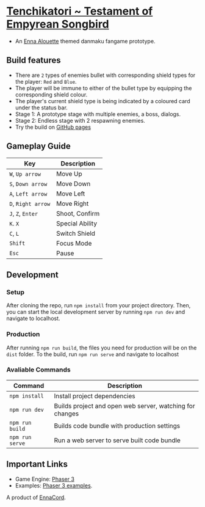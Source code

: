 # [Tenchikatori ~ Testament of Empyrean Songbird](https://ennacord.github.io/tenchikatori-toes/)
- An [Enna Alouette](https://www.youtube.com/channel/UCR6qhsLpn62WVxCBK1dkLow?sub_confirmation=1) themed danmaku fangame prototype.

## Build features
- There are `2` types of enemies bullet with corresponding shield types for the player: `Red` and `Blue`.
- The player will be immune to either of the bullet type by equipping the corresponding shield colour.
- The player's current shield type is being indicated by a coloured card under the status bar.
- Stage 1: A prototype stage with multiple enemies, a boss, dialogs.
- Stage 2: Endless stage with 2 respawning enemies.
- Try the build on [GitHub pages](https://ennacord.github.io/tenchikatori-toes/)

## Gameplay Guide

| Key | Description |
|---------|-------------|
| `W`, `Up arrow` | Move Up |
| `S`, `Down arrow` | Move Down |
| `A`, `Left arrow` | Move Left |
| `D`, `Right arrow` | Move Right |
| `J`, `Z`, `Enter` | Shoot, Confirm |
| `K`. `X` | Special Ability |
| `C`, `L` | Switch Shield |
| `Shift` | Focus Mode |
| `Esc` | Pause |

## Development
### Setup

After cloning the repo, run `npm install` from your project directory. Then, you can start the local development
server by running `npm run dev` and navigate to localhost.

### Production

After running `npm run build`, the files you need for production will be on the `dist` folder. To the build, run `npm run serve` and navigate to localhost

### Avaliable Commands

| Command | Description |
|---------|-------------|
| `npm install` | Install project dependencies |
| `npm run dev` | Builds project and open web server, watching for changes |
| `npm run build` | Builds code bundle with production settings  |
| `npm run serve` | Run a web server to serve built code bundle |

## Important Links

- Game Engine: [Phaser 3](https://newdocs.phaser.io/docs/) 
- Examples: [Phaser 3 examples](http://labs.phaser.io/index.html).

A product of [EnnaCord](https://discord.gg/enna).
